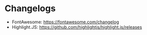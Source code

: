 # Changelogs

* FontAwesome: <https://fontawesome.com/changelog>
* Highlight.JS: <https://github.com/highlightjs/highlight.js/releases>
